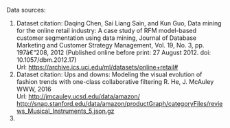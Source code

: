 Data sources: <br>

1) Dataset citation: Daqing Chen, Sai Liang Sain, and Kun Guo, Data mining for the online retail industry:
A case study of RFM model-based customer segmentation using data mining, Journal of Database Marketing and 
Customer Strategy Management, Vol. 19, No. 3, pp. 197â€“208, 2012 
(Published online before print: 27 August 2012. doi: 10.1057/dbm.2012.17) <br>
Url: https://archive.ics.uci.edu/ml/datasets/online+retail#
2)  Dataset citation: Ups and downs: Modeling the visual evolution of fashion trends with one-class collaborative filtering R. He, J. McAuley WWW, 2016 <br>
Url: http://jmcauley.ucsd.edu/data/amazon/ http://snap.stanford.edu/data/amazon/productGraph/categoryFiles/reviews_Musical_Instruments_5.json.gz 
3) 
